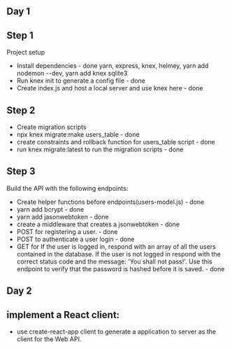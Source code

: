 ## Day 1 
## Step 1
Project setup
- Install dependencies - done
   yarn, 
   express,
   knex, 
   helmey,
   yarn add nodemon --dev,
   yarn add knex sqlite3
- Run knex init to generate a config file - done
- Create index.js and host a local server and use knex here - done

## Step 2
- Create migration scripts 
- npx knex migrate:make users_table - done
- create constraints and rollback function for users_table script - done
- run knex migrate:latest to run the migration scripts - done

## Step 3
Build the API with the following endpoints:
- Create helper functions before endpoints(users-model.js) - done
- yarn add bcrypt - done
- yarn add jasonwebtoken - done
- create a middleware that creates a jsonwebtoken - done
- POST for registering a user. - done
- POST to authenticate a user login - done
- GET for If the user is logged in, respond with an array of all the users contained in the database. If the user is not logged in respond with the correct status code and the message: 'You shall not pass!'. Use this endpoint to verify that the password is hashed before it is saved. - done


## Day 2
## implement a React client:
- use create-react-app client to generate a application to server as the client for the Web API.